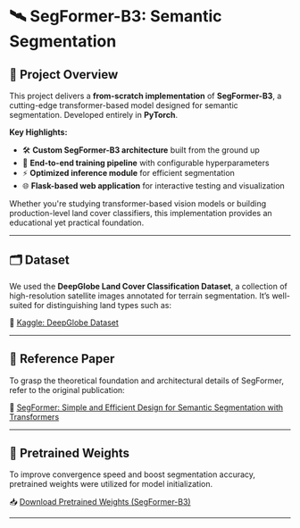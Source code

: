 # 🛰️ SegFormer-B3: Semantic Segmentation

## 🎯 Project Overview

This project delivers a **from-scratch implementation** of **SegFormer-B3**, a cutting-edge transformer-based model designed for semantic segmentation. Developed entirely in **PyTorch**.

**Key Highlights:**
- 🛠️ **Custom SegFormer-B3 architecture** built from the ground up  
- 🧪 **End-to-end training pipeline** with configurable hyperparameters  
- ⚡ **Optimized inference module** for efficient segmentation  
- 🌐 **Flask-based web application** for interactive testing and visualization

Whether you're studying transformer-based vision models or building production-level land cover classifiers, this implementation provides an educational yet practical foundation.

---

## 🗂 Dataset

We used the **DeepGlobe Land Cover Classification Dataset**, a collection of high-resolution satellite images annotated for terrain segmentation. It’s well-suited for distinguishing land types such as:

🔗 [Kaggle: DeepGlobe Dataset](https://www.kaggle.com/datasets/balraj98/deepglobe-land-cover-classification-dataset)

---

## 📄 Reference Paper

To grasp the theoretical foundation and architectural details of SegFormer, refer to the original publication:

📑 [SegFormer: Simple and Efficient Design for Semantic Segmentation with Transformers](https://drive.google.com/file/d/1juY7589HQ-wSP-3VUp_f29H8CzI_OfLq/view?usp=sharing)

---

## 💾 Pretrained Weights

To improve convergence speed and boost segmentation accuracy, pretrained weights were utilized for model initialization.

📥 [Download Pretrained Weights (SegFormer-B3)](https://drive.google.com/file/d/1oV7jqy3EJDr-pSMEqxWi5d1eVIfpv4W2/view?usp=sharing)

---
